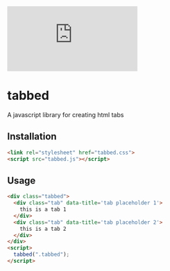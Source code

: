 ![warning](http://vps.vichas.org/api.php?message=This%20project%20is%20under%20development%20and%20should%20be%20considered%20an%20early%20alpha%20version&message_type=error&font_size=14&padding=10)

# tabbed
A javascript library for creating html tabs

## Installation

```html
<link rel="stylesheet" href="tabbed.css">
<script src="tabbed.js"></script>
```

## Usage

```html
<div class="tabbed">
  <div class="tab" data-title='tab placeholder 1'>
    this is a tab 1
  </div>
  <div class="tab" data-title='tab placeholder 2'>
    this is a tab 2
  </div>
</div>
<script>
  tabbed(".tabbed");
</script>
```
